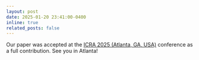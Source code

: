 ```yaml
---
layout: post
date: 2025-01-20 23:41:00-0400
inline: true
related_posts: false
---
```

Our paper was accepted at the [ICRA 2025 (Atlanta, GA, USA)](https://2025.ieee-icra.org/) conference as a full contribution. See you in Atlanta!
